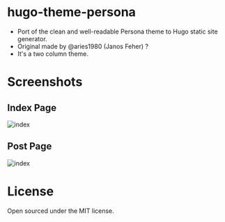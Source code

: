 hugo-theme-persona
==================

- Port of the clean and well-readable Persona theme to Hugo static site generator.
- Original made by @aries1980 (Janos Feher) ?
- It's a two column theme. 

# Screenshots

## Index Page
![index](/images/snapshot.png)

## Post Page
![index](/images/tn.png)

# License
Open sourced under the MIT license.
